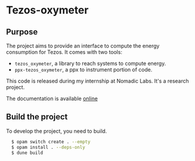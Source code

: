 # Tezos-oxymeter

## Purpose

The project aims to provide an interface to compute the energy consumption for
Tezos. It comes with two tools:
 - `tezos_oxymeter`, a library to reach systems to compute energy.
 - `ppx-tezos_oxymeter`, a ppx to instrument portion of code.

This code is released during my internship at Nomadic Labs. It's a research
project.

The documentation is available [online](https://maiste.github.io/tezos-oxymeter/)

## Build the project

To develop the project, you need to build.

```sh
  $ opam switch create . --empty
  $ opam install . --deps-only
  $ dune build
```
